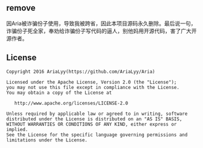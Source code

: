 ## remove
因Aria被诈骗份子使用，导致我被跨省，因此本项目源码永久删除。最后说一句，诈骗份子死全家，奉劝给诈骗份子写代码的逼人，别他妈用开源代码，害了广大开源作者。

License
-------

    Copyright 2016 AriaLyy(https://github.com/AriaLyy/Aria)

    Licensed under the Apache License, Version 2.0 (the "License");
    you may not use this file except in compliance with the License.
    You may obtain a copy of the License at

       http://www.apache.org/licenses/LICENSE-2.0

    Unless required by applicable law or agreed to in writing, software
    distributed under the License is distributed on an "AS IS" BASIS,
    WITHOUT WARRANTIES OR CONDITIONS OF ANY KIND, either express or implied.
    See the License for the specific language governing permissions and
    limitations under the License.
